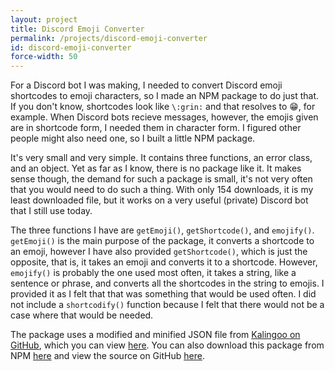 ```yaml
---
layout: project
title: Discord Emoji Converter
permalink: /projects/discord-emoji-converter
id: discord-emoji-converter
force-width: 50
---
```

For a Discord bot I was making, I needed to convert Discord emoji shortcodes to emoji characters, so I made an NPM package to do just that. If you don't know, shortcodes look like `\:grin:` and that resolves to 😁, for example. When Discord bots recieve messages, however, the emojis given are in shortcode form, I needed them in character form. I figured other people might also need one, so I built a little NPM package.

It's very small and very simple. It contains three functions, an error class, and an object. Yet as far as I know, there is no package like it. It makes sense though, the demand for such a package is small, it's not very often that you would need to do such a thing. With only 154 downloads, it is my least downloaded file, but it works on a very useful (private) Discord bot that I still use today.

The three functions I have are `getEmoji()`, `getShortcode()`, and `emojify()`. `getEmoji()` is the main purpose of the package, it converts a shortcode to an emoji, however I have also provided `getShortcode()`, which is just the opposite, that is, it takes an emoji and converts it to a shortcode. However, `emojify()` is probably the one used most often, it takes a string, like a sentence or phrase, and converts all the shortcodes in the string to emojis. I provided it as I felt that that was something that would be used often. I did not include a `shortcodify()` function because I felt that there would not be a case where that would be needed.

The package uses a modified and minified JSON file from [Kalingoo on GitHub](https://github.com/kangalioo), which you can view [here](https://gist.github.com/kangalioo/5e0f19e8145587c05e219597fbd2d352). You can also download this package from NPM [here](https://www.npmjs.com/package/discord-emoji-converter) and view the source on GitHub [here](https://github.com/ArkinSolomon/discord-emoji-converter).
